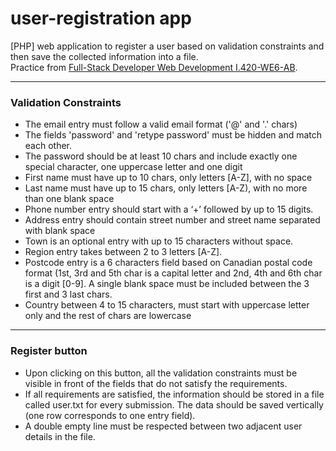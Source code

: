 # user-registration app
 [PHP] web application to register a user based on validation constraints and then save the collected information into a file.  
 Practice from <a href url= "https://continuingeducation.johnabbott.qc.ca/programs/full-stack-developer/"> Full-Stack Developer Web Development I.420-WE6-AB</a>.  
 ***
### Validation Constraints
- The email entry must follow a valid email format ('@' and '.' chars)
- The fields 'password' and 'retype password' must be hidden and match each
other.
- The password should be at least 10 chars and include exactly one special
character, one uppercase letter and one digit
- First name must have up to 10 chars, only letters [A-Z], with no space
- Last name must have up to 15 chars, only letters [A-Z), with no more than one
blank space
- Phone number entry should start with a ‘+’ followed by up to 15 digits.
- Address entry should contain street number and street name separated with
blank space
- Town is an optional entry with up to 15 characters without space.
- Region entry takes between 2 to 3 letters [A-Z].
- Postcode entry is a 6 characters field based on Canadian postal code format (1st,
3rd and 5th char is a capital letter and 2nd, 4th and 6th char is a digit [0-9]. A single
blank space must be included between the 3 first and 3 last chars.
- Country between 4 to 15 characters, must start with uppercase letter only and
the rest of chars are lowercase
-----
### Register button
- Upon clicking on this button, all the validation constraints must be visible in front
of the fields that do not satisfy the requirements.
- If all requirements are satisfied, the information should be stored in a file called
user.txt for every submission. The data should be saved vertically (one row
corresponds to one entry field).
- A double empty line must be respected between two adjacent user details in the
file.
